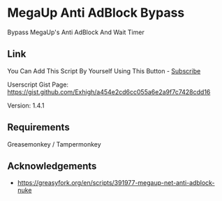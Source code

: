# MegaUp Anti AdBlock Bypass
Bypass MegaUp's Anti AdBlock And Wait Timer

## Link
You Can Add This Script By Yourself Using This Button - [Subscribe](https://gist.githubusercontent.com/Exhigh/a454e2cd6cc055a6e2a9f7c7428cdd16/raw/MegaUp-Anti-AdBlock-Bypass.user.js)

Userscript Gist Page: https://gist.github.com/Exhigh/a454e2cd6cc055a6e2a9f7c7428cdd16

Version: 1.4.1

## Requirements
Greasemonkey / Tampermonkey

## Acknowledgements
* https://greasyfork.org/en/scripts/391977-megaup-net-anti-adblock-nuke
